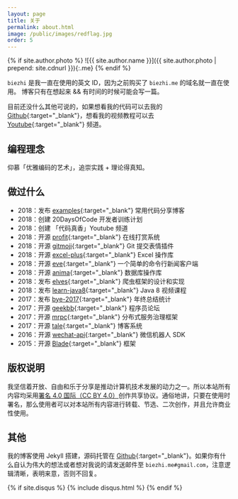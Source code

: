 ```yaml
---
layout: page
title: 关于
permalink: about.html
image: /public/images/redflag.jpg
order: 5
---
```


{% if site.author.photo %}
![{{ site.author.name }}]({{ site.author.photo | prepend: site.cdnurl }}){:.me}
{% endif %}

`biezhi` 是我一直在使用的英文 ID，因为之前购买了 `biezhi.me` 的域名就一直在使用。
博客只有在想起来 && 有时间的时候可能会写一篇。

目前还没什么其他可说的，如果想看我的代码可以去我的 [Github](https://github.com/biezhi){:target="_blank"}，想看我的视频教程可以去 [Youtube](https://www.youtube.com/channel/UCmlhPmTdqYhRWwWZWSIBwGw){:target="_blank"} 频道。

## 编程理念

仰慕「优雅编码的艺术」，追崇实践 + 理论得真知。

## 做过什么

- 2018：发布 [examples](https://examples.codesofun.com/){:target="_blank"} 常用代码分享博客
- 2018：创建 20DaysOfCode 开发者训练计划
- 2018：创建 「代码真香」Youtube 频道
- 2018：开源 [profit](https://github.com/biezhi/profit){:target="_blank"} 在线打赏系统
- 2018：开源 [gitmoji](https://github.com/biezhi/gitmoji-plugin){:target="_blank"} Git 提交表情插件
- 2018：开源 [excel-plus](https://github.com/biezhi/excel-plus){:target="_blank"} Excel 操作库
- 2018：开源 [eve](https://github.com/biezhi/eve){:target="_blank"} 一个简单的命令行新闻客户端
- 2018：开源 [anima](https://github.com/biezhi/anima){:target="_blank"} 数据库操作库
- 2018：发布 [elves](https://github.com/biezhi/elves){:target="_blank"} 爬虫框架的设计和实现
- 2018：发布 [learn-java8](https://github.com/biezhi/learn-java8){:target="_blank"} Java 8 视频课程
- 2017：发布 [bye-2017](https://github.com/biezhi/bye-2017){:target="_blank"} 年终总结统计
- 2017：开源 [geekbb](https://github.com/biezhi/geek-dev){:target="_blank"} 程序员论坛
- 2017：开源 [mrpc](https://github.com/otale/tale){:target="_blank"} 分布式服务治理框架
- 2017：开源 [tale](https://github.com/otale/tale){:target="_blank"} 博客系统
- 2016：开源 [wechat-api](https://github.com/biezhi/wechat-api){:target="_blank"} 微信机器人 SDK
- 2015：开源 [Blade](https://github.com/lets-blade/blade){:target="_blank"} 框架

## 版权说明

我坚信着开放、自由和乐于分享是推动计算机技术发展的动力之一。所以本站所有内容均采用[署名 4.0 国际（CC BY
4.0）](http://creativecommons.org/licenses/by/4.0/deed.zh)创作共享协议。通俗地讲，只要在使用时署名，那么使用者可以对本站所有内容进行转载、节选、二次创作，并且允许商业性使用。

## 其他

我的博客使用 Jekyll 搭建，源码托管在 [Github](https://github.com/biezhi/blog){:target="_blank"}。如果你有什么自认为伟大的想法或者想对我说的请发送邮件至 `biezhi.me#gmail.com`，注意逻辑清晰，表明来意，否则不回复。

<!-- Add Disqus Comments -->
{% if site.disqus %}
{% include disqus.html %}
{% endif %}